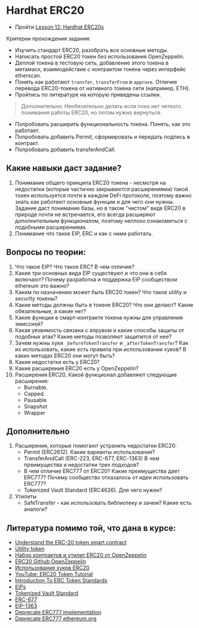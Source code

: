 # Hardhat ERC20

- Пройти [Lesson 12: Hardhat ERC20s](https://github.com/smartcontractkit/full-blockchain-solidity-course-js#lesson-12-hardhat-erc20s)

Критерии прохождения задания:
- Изучить стандарт ERC20, разобрать все основные методы.
- Написать простой ERC20 токен без использования OpenZeppelin.
- Деплой токена в тестовую сеть, добавление этого токена в метамаск, взаимодействие с контрактом токена через интерфейс etherscan.
- Понять как работают `transfer`, `transferFrom` и `approve`. Отличие перевода ERC20-токена от нативного токена сети (например, ETH).
- Пройтись по литературе на которую приведены ссылки.

> Дополнительно: Необязательно делать если пока нет четкого понимания работы ERC20, но потом нужно вернуться.

- Попробовать расширить функциональность токена. Понять, как это работает.
- Попробовать добавить Permit, сформировать и передать подпись в контракт.
- Попробовать добавить transferAndCall.

## Какие навыки даст задание?

1. Понимание общего принципа ERC20 токена - несмотря на недостатки (которые частично закрываются расширениями) такой токен используется почти в каждом DeFi протоколе, поэтому важно знать как работают основные функции и для чего они нужны. Задание даст понимание базы, но в таком "чистом" виде ERC20 в природе почти не встречается, его всегда расширяют дополнительным функционалом, поэтому неплохо ознакомиться с подобными расширениями.
2. Понимание что такое EIP, ERC и как с ними работать.

## Вопросы по теории:

1. Что такое EIP? Что такое ERC? В чем отличие?
2. Какие три основных вида EIP существуют и что они в себя включают? Почему разработка и поддержка EIP сообществом ethereum это важно?
3. Каким по назначению может быть ERC20 токен? Что такое utility и security токены?
4. Какие методы должны быть в токене ERC20? Что они делают? Какие обязательные, а какие нет?
5. Какие функции в смарт-контракте токена нужны для управления эмиссией?
6. Какая уязвимость связана с апрувом и какие способы защиты от подобных атак? Какие методы позволяют защитится от нее?
7. Зачем нужны хуки `_beforeTokenTransfer` и `_afterTokenTransfer`? Как их использовать, какие есть правила при использовании хуков? В каких методах ERC20 они могут быть?
8. Какие недостатки есть у ERC20?
9. Какие расширения ERC20 есть у OpenZeppelin?
10. Расширения ERC20, Какой функционал добавляют следующие расширения:
	- Burnable.
	- Capped.
	- Pausable
	- Snapshot
	- Wrapper

## Дополнительно

1. Расширения, которые помогают устранить недостатки ERC20:
	- Permit (ERC2612). Какие варианты использования?
	- TransferAndCall (ERC-223, ERC-677, ERC-1363) В чем преимущества и недостатки трех подходов?
    - В чем отличие ERC777 от ERC20? Какие преимущества дает ERC777? Почему сообщество отказалось от идеи использовать ERC777?
	- Tokenized Vault Standard (ERC4626). Для чего нужен?
2. Утилиты
	- SafeTransfer - как использовать библиотеку и зачем? Какие есть аналоги?

## Литература помимо той, что дана в курсе:

- [Understand the ERC-20 token smart contract](https://ethereum.org/en/developers/tutorials/understand-the-erc-20-token-smart-contract/)
- [Utility token](https://www.ledger.com/ru/academy/glossary/utility-token)
- [Набор контрактов и утилит ERC20 от OpenZeppelin](https://docs.openzeppelin.com/contracts/4.x/api/token/erc20#IERC20)
- [ERC20 Github OpenZeppelin](https://github.com/OpenZeppelin/openzeppelin-contracts/blob/master/contracts/token/ERC20/ERC20.sol)
- [Использование хуков ERC20](https://docs.openzeppelin.com/contracts/4.x/extending-contracts#using-hooks)
- [YouTube: ERC20 Token Tutorial](https://www.youtube.com/watch?v=gc7e90MHvl8)
- [Introduction To ERC Token Standards](https://medium.com/immunefi/how-erc-standards-work-part-1-c9795803f459)
- [EIPs](https://eips.ethereum.org/)
- [Tokenized Vault Standard](https://ethereum.org/en/developers/docs/standards/tokens/erc-4626/)
- [ERC-677](https://github.com/ethereum/EIPs/issues/677)
- [EIP-1363](https://eips.ethereum.org/EIPS/eip-1363)
- [Deprecate ERC777 implementation](https://github.com/OpenZeppelin/openzeppelin-contracts/issues/2620)
- [Deprecate ERC777 ethereum.org](https://ethereum.org/en/developers/docs/standards/tokens/erc-777/)